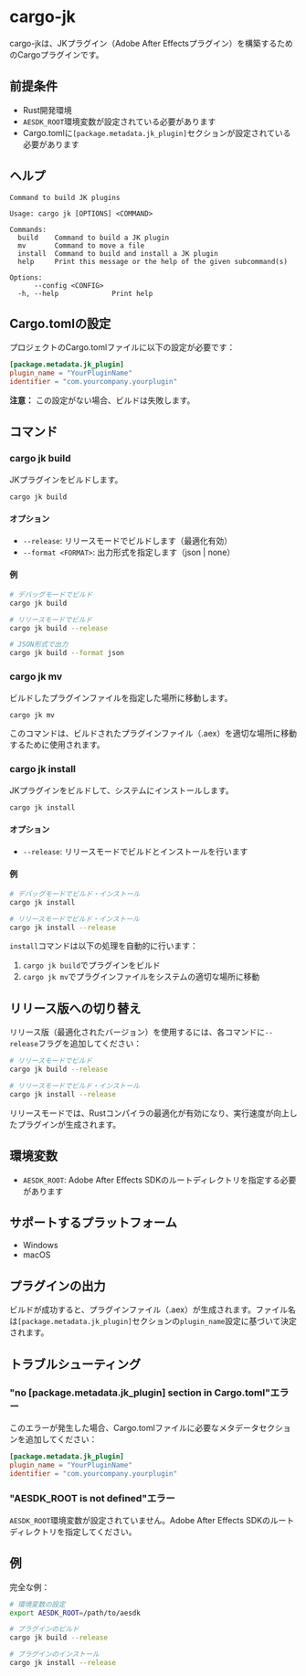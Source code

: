 # cargo-jk

cargo-jkは、JKプラグイン（Adobe After Effectsプラグイン）を構築するためのCargoプラグインです。

## 前提条件

- Rust開発環境
- `AESDK_ROOT`環境変数が設定されている必要があります
- Cargo.tomlに`[package.metadata.jk_plugin]`セクションが設定されている必要があります

## ヘルプ

```
Command to build JK plugins

Usage: cargo jk [OPTIONS] <COMMAND>

Commands:
  build    Command to build a JK plugin
  mv       Command to move a file
  install  Command to build and install a JK plugin
  help     Print this message or the help of the given subcommand(s)

Options:
      --config <CONFIG>
  -h, --help             Print help
```

## Cargo.tomlの設定

プロジェクトのCargo.tomlファイルに以下の設定が必要です：

```toml
[package.metadata.jk_plugin]
plugin_name = "YourPluginName"
identifier = "com.yourcompany.yourplugin"
```

**注意：** この設定がない場合、ビルドは失敗します。

## コマンド

### cargo jk build

JKプラグインをビルドします。

```bash
cargo jk build
```

#### オプション

- `--release`: リリースモードでビルドします（最適化有効）
- `--format <FORMAT>`: 出力形式を指定します（json | none）

#### 例

```bash
# デバッグモードでビルド
cargo jk build

# リリースモードでビルド
cargo jk build --release

# JSON形式で出力
cargo jk build --format json
```

### cargo jk mv

ビルドしたプラグインファイルを指定した場所に移動します。

```bash
cargo jk mv
```

このコマンドは、ビルドされたプラグインファイル（.aex）を適切な場所に移動するために使用されます。

### cargo jk install

JKプラグインをビルドして、システムにインストールします。

```bash
cargo jk install
```

#### オプション

- `--release`: リリースモードでビルドとインストールを行います

#### 例

```bash
# デバッグモードでビルド・インストール
cargo jk install

# リリースモードでビルド・インストール
cargo jk install --release
```

`install`コマンドは以下の処理を自動的に行います：
1. `cargo jk build`でプラグインをビルド
2. `cargo jk mv`でプラグインファイルをシステムの適切な場所に移動

## リリース版への切り替え

リリース版（最適化されたバージョン）を使用するには、各コマンドに`--release`フラグを追加してください：

```bash
# リリースモードでビルド
cargo jk build --release

# リリースモードでビルド・インストール
cargo jk install --release
```

リリースモードでは、Rustコンパイラの最適化が有効になり、実行速度が向上したプラグインが生成されます。

## 環境変数

- `AESDK_ROOT`: Adobe After Effects SDKのルートディレクトリを指定する必要があります

## サポートするプラットフォーム

- Windows
- macOS

## プラグインの出力

ビルドが成功すると、プラグインファイル（.aex）が生成されます。ファイル名は`[package.metadata.jk_plugin]`セクションの`plugin_name`設定に基づいて決定されます。

## トラブルシューティング

### "no [package.metadata.jk_plugin] section in Cargo.toml"エラー

このエラーが発生した場合、Cargo.tomlファイルに必要なメタデータセクションを追加してください：

```toml
[package.metadata.jk_plugin]
plugin_name = "YourPluginName"
identifier = "com.yourcompany.yourplugin"
```

### "AESDK_ROOT is not defined"エラー

`AESDK_ROOT`環境変数が設定されていません。Adobe After Effects SDKのルートディレクトリを指定してください。

## 例

完全な例：

```bash
# 環境変数の設定
export AESDK_ROOT=/path/to/aesdk

# プラグインのビルド
cargo jk build --release

# プラグインのインストール
cargo jk install --release
```